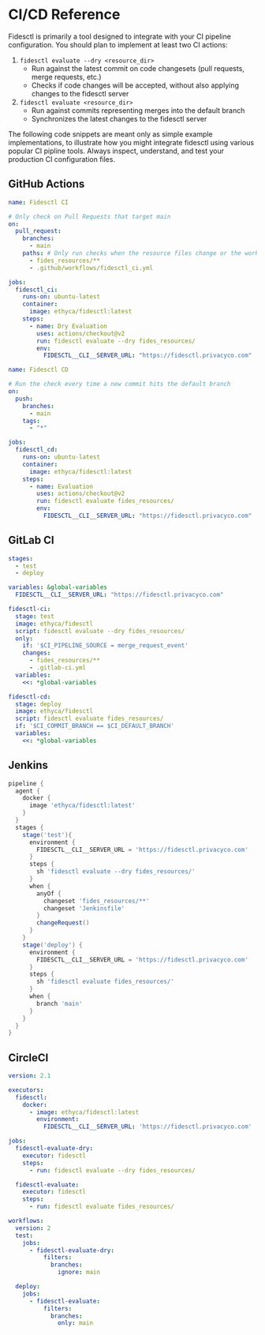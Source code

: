 # CI/CD Reference

Fidesctl is primarily a tool designed to integrate with your CI pipeline configuration. You should plan to implement at least two CI actions:

1. `fidesctl evaluate --dry <resource_dir>`
    - Run against the latest commit on code changesets (pull requests, merge requests, etc.)
    - Checks if code changes will be accepted, without also applying changes to the fidesctl server
2. `fidesctl evaluate <resource_dir>`
    - Run against commits representing merges into the default branch
    - Synchronizes the latest changes to the fidesctl server

The following code snippets are meant only as simple example implementations, to illustrate how you might integrate fidesctl using various popular CI pipline tools. Always inspect, understand, and test your production CI configuration files.

## GitHub Actions

```yaml title="<code>.github/workflows/fidesctl_ci.yml</code>"
name: Fidesctl CI

# Only check on Pull Requests that target main
on:
  pull_request:
    branches:
      - main
    paths: # Only run checks when the resource files change or the workflow file changes
      - fides_resources/**
      - .github/workflows/fidesctl_ci.yml

jobs:
  fidesctl_ci:
    runs-on: ubuntu-latest
    container:
      image: ethyca/fidesctl:latest
    steps:
      - name: Dry Evaluation
        uses: actions/checkout@v2
        run: fidesctl evaluate --dry fides_resources/
        env:
          FIDESCTL__CLI__SERVER_URL: "https://fidesctl.privacyco.com"
```

```yaml title="<code>.github/workflows/fidesctl_cd.yml</code>"
name: Fidesctl CD

# Run the check every time a new commit hits the default branch
on:
  push:
    branches:
      - main
    tags:
      - "*"

jobs:
  fidesctl_cd:
    runs-on: ubuntu-latest
    container:
      image: ethyca/fidesctl:latest
    steps:
      - name: Evaluation
        uses: actions/checkout@v2
        run: fidesctl evaluate fides_resources/
        env:
          FIDESCTL__CLI__SERVER_URL: "https://fidesctl.privacyco.com"
```

## GitLab CI

```yaml title="<code>.gitlab-ci.yml</code>"
stages:
  - test
  - deploy

variables: &global-variables
  FIDESCTL__CLI__SERVER_URL: "https://fidesctl.privacyco.com"

fidesctl-ci:
  stage: test
  image: ethyca/fidesctl
  script: fidesctl evaluate --dry fides_resources/
  only:
    if: '$CI_PIPELINE_SOURCE = merge_request_event'
    changes:
      - fides_resources/**
      - .gitlab-ci.yml
  variables:
    <<: *global-variables

fidesctl-cd:
  stage: deploy
  image: ethyca/fidesctl
  script: fidesctl evaluate fides_resources/
  if: '$CI_COMMIT_BRANCH == $CI_DEFAULT_BRANCH'
  variables:
    <<: *global-variables
```

## Jenkins

```groovy title="<code>Jenkinsfile</code> (Declarative Syntax)"
pipeline {
  agent {
    docker {
      image 'ethyca/fidesctl:latest'
    }
  }
  stages {
    stage('test'){
      environment {
        FIDESCTL__CLI__SERVER_URL = 'https://fidesctl.privacyco.com'
      }
      steps {
        sh 'fidesctl evaluate --dry fides_resources/'
      }
      when {
        anyOf {
          changeset 'fides_resources/**'
          changeset 'Jenkinsfile'
        }
        changeRequest()
      }
    }
    stage('deploy') {
      environment {
        FIDESCTL__CLI__SERVER_URL = 'https://fidesctl.privacyco.com'
      }
      steps {
        sh 'fidesctl evaluate fides_resources/'
      }
      when {
        branch 'main'
      }
    }
  }
}
```

## CircleCI

```yaml title="<code>.circleci/config.yml</code>"
version: 2.1

executors:
  fidesctl:
    docker:
      - image: ethyca/fidesctl:latest
        environment:
          FIDESCTL__CLI__SERVER_URL: 'https://fidesctl.privacyco.com'

jobs:
  fidesctl-evaluate-dry:
    executor: fidesctl
    steps:
      - run: fidesctl evaluate --dry fides_resources/

  fidesctl-evaluate:
    executor: fidesctl
    steps:
      - run: fidesctl evaluate fides_resources/

workflows:
  version: 2
  test:
    jobs:
      - fidesctl-evaluate-dry:
          filters:
            branches:
              ignore: main

  deploy:
    jobs:
      - fidesctl-evaluate:
          filters:
            branches:
              only: main
```
